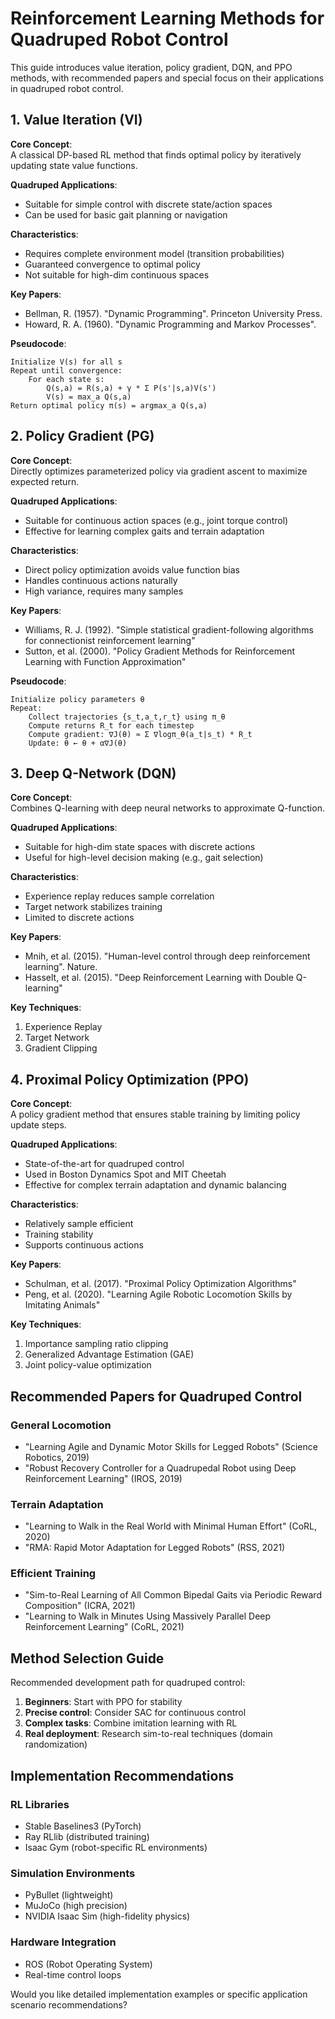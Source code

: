 # Reinforcement Learning Methods for Quadruped Robot Control

This guide introduces value iteration, policy gradient, DQN, and PPO methods, with recommended papers and special focus on their applications in quadruped robot control.

## 1. Value Iteration (VI)

**Core Concept**:  
A classical DP-based RL method that finds optimal policy by iteratively updating state value functions.

**Quadruped Applications**:
- Suitable for simple control with discrete state/action spaces
- Can be used for basic gait planning or navigation

**Characteristics**:
- Requires complete environment model (transition probabilities)
- Guaranteed convergence to optimal policy
- Not suitable for high-dim continuous spaces

**Key Papers**:
- Bellman, R. (1957). "Dynamic Programming". Princeton University Press.
- Howard, R. A. (1960). "Dynamic Programming and Markov Processes".

**Pseudocode**:
```
Initialize V(s) for all s
Repeat until convergence:
    For each state s:
        Q(s,a) = R(s,a) + γ * Σ P(s'|s,a)V(s')
        V(s) = max_a Q(s,a)
Return optimal policy π(s) = argmax_a Q(s,a)
```

## 2. Policy Gradient (PG)

**Core Concept**:  
Directly optimizes parameterized policy via gradient ascent to maximize expected return.

**Quadruped Applications**:
- Suitable for continuous action spaces (e.g., joint torque control)
- Effective for learning complex gaits and terrain adaptation

**Characteristics**:
- Direct policy optimization avoids value function bias
- Handles continuous actions naturally
- High variance, requires many samples

**Key Papers**:
- Williams, R. J. (1992). "Simple statistical gradient-following algorithms for connectionist reinforcement learning"
- Sutton, et al. (2000). "Policy Gradient Methods for Reinforcement Learning with Function Approximation"

**Pseudocode**:
```
Initialize policy parameters θ
Repeat:
    Collect trajectories {s_t,a_t,r_t} using π_θ
    Compute returns R_t for each timestep
    Compute gradient: ∇J(θ) ≈ Σ ∇logπ_θ(a_t|s_t) * R_t
    Update: θ ← θ + α∇J(θ)
```

## 3. Deep Q-Network (DQN)

**Core Concept**:  
Combines Q-learning with deep neural networks to approximate Q-function.

**Quadruped Applications**:
- Suitable for high-dim state spaces with discrete actions
- Useful for high-level decision making (e.g., gait selection)

**Characteristics**:
- Experience replay reduces sample correlation
- Target network stabilizes training
- Limited to discrete actions

**Key Papers**:
- Mnih, et al. (2015). "Human-level control through deep reinforcement learning". Nature.
- Hasselt, et al. (2015). "Deep Reinforcement Learning with Double Q-learning"

**Key Techniques**:
1. Experience Replay
2. Target Network
3. Gradient Clipping

## 4. Proximal Policy Optimization (PPO)

**Core Concept**:  
A policy gradient method that ensures stable training by limiting policy update steps.

**Quadruped Applications**:
- State-of-the-art for quadruped control
- Used in Boston Dynamics Spot and MIT Cheetah
- Effective for complex terrain adaptation and dynamic balancing

**Characteristics**:
- Relatively sample efficient
- Training stability
- Supports continuous actions

**Key Papers**:
- Schulman, et al. (2017). "Proximal Policy Optimization Algorithms"
- Peng, et al. (2020). "Learning Agile Robotic Locomotion Skills by Imitating Animals"

**Key Techniques**:
1. Importance sampling ratio clipping
2. Generalized Advantage Estimation (GAE)
3. Joint policy-value optimization

## Recommended Papers for Quadruped Control

### General Locomotion
- "Learning Agile and Dynamic Motor Skills for Legged Robots" (Science Robotics, 2019)
- "Robust Recovery Controller for a Quadrupedal Robot using Deep Reinforcement Learning" (IROS, 2019)

### Terrain Adaptation
- "Learning to Walk in the Real World with Minimal Human Effort" (CoRL, 2020)
- "RMA: Rapid Motor Adaptation for Legged Robots" (RSS, 2021)

### Efficient Training
- "Sim-to-Real Learning of All Common Bipedal Gaits via Periodic Reward Composition" (ICRA, 2021)
- "Learning to Walk in Minutes Using Massively Parallel Deep Reinforcement Learning" (CoRL, 2021)

## Method Selection Guide

Recommended development path for quadruped control:

1. **Beginners**: Start with PPO for stability
2. **Precise control**: Consider SAC for continuous control
3. **Complex tasks**: Combine imitation learning with RL
4. **Real deployment**: Research sim-to-real techniques (domain randomization)

## Implementation Recommendations

### RL Libraries
- Stable Baselines3 (PyTorch)
- Ray RLlib (distributed training)
- Isaac Gym (robot-specific RL environments)

### Simulation Environments
- PyBullet (lightweight)
- MuJoCo (high precision)
- NVIDIA Isaac Sim (high-fidelity physics)

### Hardware Integration
- ROS (Robot Operating System)
- Real-time control loops

Would you like detailed implementation examples or specific application scenario recommendations?